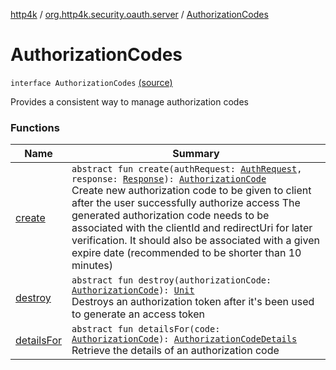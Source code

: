 [http4k](../../index.md) / [org.http4k.security.oauth.server](../index.md) / [AuthorizationCodes](./index.md)

# AuthorizationCodes

`interface AuthorizationCodes` [(source)](https://github.com/http4k/http4k/blob/master/http4k-security-oauth/src/main/kotlin/org/http4k/security/oauth/server/AuthorizationCodes.kt#L10)

Provides a consistent way to manage authorization codes

### Functions

| Name | Summary |
|---|---|
| [create](create.md) | `abstract fun create(authRequest: `[`AuthRequest`](../-auth-request/index.md)`, response: `[`Response`](../../org.http4k.core/-response/index.md)`): `[`AuthorizationCode`](../-authorization-code/index.md)<br>Create new authorization code to be given to client after the user successfully authorize access The generated authorization code needs to be associated with the clientId and redirectUri for later verification. It should also be associated with a given expire date (recommended to be shorter than 10 minutes) |
| [destroy](destroy.md) | `abstract fun destroy(authorizationCode: `[`AuthorizationCode`](../-authorization-code/index.md)`): `[`Unit`](https://kotlinlang.org/api/latest/jvm/stdlib/kotlin/-unit/index.html)<br>Destroys an authorization token after it's been used to generate an access token |
| [detailsFor](details-for.md) | `abstract fun detailsFor(code: `[`AuthorizationCode`](../-authorization-code/index.md)`): `[`AuthorizationCodeDetails`](../-authorization-code-details/index.md)<br>Retrieve the details of an authorization code |
